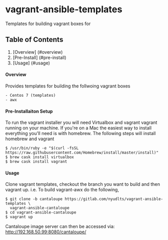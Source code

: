 # vagrant-ansible-templates
Templates for building vagrant boxes for 


## Table of Contents

1. [Overview] (#overview)
2. [Pre-Install] (#pre-install)
3. [Usage] (#usage)


#### Overview

Provides templates for building the follwoing vagrant boxes

    - Centos 7 (templates)
    - awx

#### Pre-Installaiton Setup

To run the vagrant installer you will need Virtualbox and vagrant vagrant running on your machine. If you're on a Mac the easiest way to install everything you'll need is with homebrew.  The following steps will install homebrew and vagrant

    $ /usr/bin/ruby -e "$(curl -fsSL https://raw.githubusercontent.com/Homebrew/install/master/install)"
    $ brew cask install virtualbox
    $ brew cask install vagrant


#### Usage

Clone vagrant templates, checkout the branch you want to build and
then vagrant up. i.e. To build vagrant-awx do the following,

    $ git clone -b cantaloupe https://gitlab.com/nyudlts/vagrant-ansible-templates \
      vagrant-ansible-cantaloupe
    $ cd vagrant-ansible-cantaloupe
    $ vagrant up


Cantaloupe image server can then be accessed via:
    http://192.168.50.99:8080/cantaloupe/
